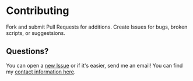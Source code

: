 # Contributing

Fork and submit Pull Requests for additions. Create Issues for bugs, broken
scripts, or suggestsions.

## Questions? 

You can open a [new Issue](https://github.com/her/uosteam/issues/new) or if it's easier, send me an email! You can find my [contact information here](http://berkley.io).
